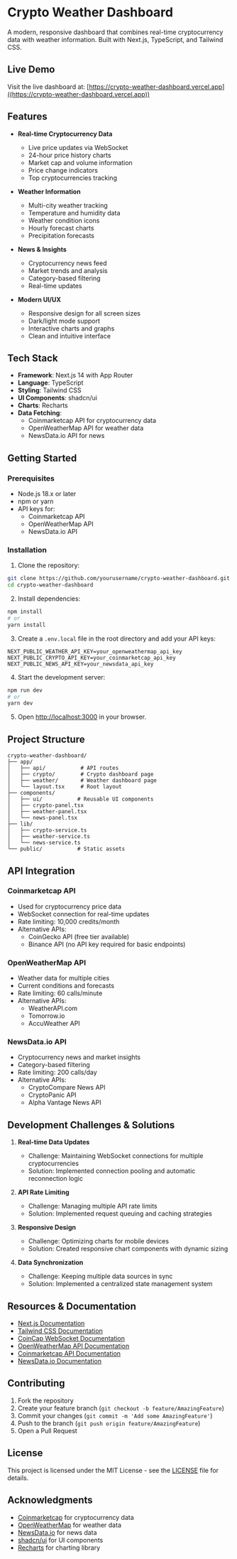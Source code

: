 # Crypto Weather Dashboard

A modern, responsive dashboard that combines real-time cryptocurrency data with weather information. Built with Next.js, TypeScript, and Tailwind CSS.

## Live Demo

Visit the live dashboard at: [https://crypto-weather-dashboard.vercel.app]((https://crypto-weather-dashboard.vercel.app))

## Features

- **Real-time Cryptocurrency Data**
  - Live price updates via WebSocket
  - 24-hour price history charts
  - Market cap and volume information
  - Price change indicators
  - Top cryptocurrencies tracking

- **Weather Information**
  - Multi-city weather tracking
  - Temperature and humidity data
  - Weather condition icons
  - Hourly forecast charts
  - Precipitation forecasts

- **News & Insights**
  - Cryptocurrency news feed
  - Market trends and analysis
  - Category-based filtering
  - Real-time updates

- **Modern UI/UX**
  - Responsive design for all screen sizes
  - Dark/light mode support
  - Interactive charts and graphs
  - Clean and intuitive interface

## Tech Stack

- **Framework**: Next.js 14 with App Router
- **Language**: TypeScript
- **Styling**: Tailwind CSS
- **UI Components**: shadcn/ui
- **Charts**: Recharts
- **Data Fetching**: 
  - Coinmarketcap API for cryptocurrency data
  - OpenWeatherMap API for weather data
  - NewsData.io API for news

## Getting Started

### Prerequisites

- Node.js 18.x or later
- npm or yarn
- API keys for:
  - Coinmarketcap API
  - OpenWeatherMap API
  - NewsData.io API

### Installation

1. Clone the repository:
```bash
git clone https://github.com/yourusername/crypto-weather-dashboard.git
cd crypto-weather-dashboard
```

2. Install dependencies:
```bash
npm install
# or
yarn install
```

3. Create a `.env.local` file in the root directory and add your API keys:
```env
NEXT_PUBLIC_WEATHER_API_KEY=your_openweathermap_api_key
NEXT_PUBLIC_CRYPTO_API_KEY=your_coinmarketcap_api_key
NEXT_PUBLIC_NEWS_API_KEY=your_newsdata_api_key
```

4. Start the development server:
```bash
npm run dev
# or
yarn dev
```

5. Open [http://localhost:3000](http://localhost:3000) in your browser.

## Project Structure

```
crypto-weather-dashboard/
├── app/
│   ├── api/           # API routes
│   ├── crypto/        # Crypto dashboard page
│   ├── weather/       # Weather dashboard page
│   └── layout.tsx     # Root layout
├── components/
│   ├── ui/           # Reusable UI components
│   ├── crypto-panel.tsx
│   ├── weather-panel.tsx
│   └── news-panel.tsx
├── lib/
│   ├── crypto-service.ts
│   ├── weather-service.ts
│   └── news-service.ts
└── public/           # Static assets
```

## API Integration

### Coinmarketcap API
- Used for cryptocurrency price data
- WebSocket connection for real-time updates
- Rate limiting: 10,000 credits/month
- Alternative APIs:
  - CoinGecko API (free tier available)
  - Binance API (no API key required for basic endpoints)

### OpenWeatherMap API
- Weather data for multiple cities
- Current conditions and forecasts
- Rate limiting: 60 calls/minute
- Alternative APIs:
  - WeatherAPI.com
  - Tomorrow.io
  - AccuWeather API

### NewsData.io API
- Cryptocurrency news and market insights
- Category-based filtering
- Rate limiting: 200 calls/day
- Alternative APIs:
  - CryptoCompare News API
  - CryptoPanic API
  - Alpha Vantage News API

## Development Challenges & Solutions

1. **Real-time Data Updates**
   - Challenge: Maintaining WebSocket connections for multiple cryptocurrencies
   - Solution: Implemented connection pooling and automatic reconnection logic

2. **API Rate Limiting**
   - Challenge: Managing multiple API rate limits
   - Solution: Implemented request queuing and caching strategies

3. **Responsive Design**
   - Challenge: Optimizing charts for mobile devices
   - Solution: Created responsive chart components with dynamic sizing

4. **Data Synchronization**
   - Challenge: Keeping multiple data sources in sync
   - Solution: Implemented a centralized state management system

## Resources & Documentation

- [Next.js Documentation](https://nextjs.org/docs)
- [Tailwind CSS Documentation](https://tailwindcss.com/docs)
- [CoinCap WebSocket Documentation](https://docs.coincap.io/)
- [OpenWeatherMap API Documentation](https://openweathermap.org/api)
- [Coinmarketcap API Documentation](https://coinmarketcap.com/api/)
- [NewsData.io Documentation](https://newsdata.io/)

## Contributing

1. Fork the repository
2. Create your feature branch (`git checkout -b feature/AmazingFeature`)
3. Commit your changes (`git commit -m 'Add some AmazingFeature'`)
4. Push to the branch (`git push origin feature/AmazingFeature`)
5. Open a Pull Request

## License

This project is licensed under the MIT License - see the [LICENSE](LICENSE) file for details.

## Acknowledgments

- [Coinmarketcap](https://coinmarketcap.com/) for cryptocurrency data
- [OpenWeatherMap](https://openweathermap.org/) for weather data
- [NewsData.io](https://newsdata.io/) for news data
- [shadcn/ui](https://ui.shadcn.com/) for UI components
- [Recharts](https://recharts.org/) for charting library 
